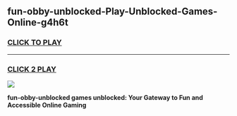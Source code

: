 
## fun-obby-unblocked-Play-Unblocked-Games-Online-g4h6t
<h3>
<a href="https://premium76.site?title=fun-obby-unblocked&ref=25A">CLICK TO PLAY</a></h3>
<hr>

<h3>
<a href="https://premium76.site?title=fun-obby-unblocked&ref=25A">CLICK 2 PLAY</a>
  
</h3>

<a href="https://premium76.site?title=fun-obby-unblocked&ref=25A"><img src="https://clearcache.store/games.png"></a>


**fun-obby-unblocked games unblocked: Your Gateway to Fun and Accessible Online Gaming**
